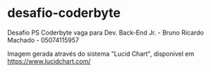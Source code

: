 # desafio-coderbyte
Desafio PS Coderbyte vaga para Dev. Back-End Jr. - Bruno Ricardo Machado - 05074115957

Imagem gerada através do sistema "Lucid Chart", disponível em <a href = "https://www.lucidchart.com/">https://www.lucidchart.com/</a>

